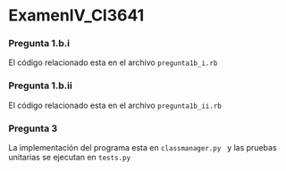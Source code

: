# ExamenIV_CI3641
### Pregunta 1.b.i
El código relacionado esta en el archivo ```pregunta1b_i.rb ```
### Pregunta 1.b.ii
El código relacionado esta en el archivo ```pregunta1b_ii.rb ```
### Pregunta 3
La implementación del programa esta en ```classmanager.py ``` y las pruebas unitarias se ejecutan en ```tests.py ``` 
